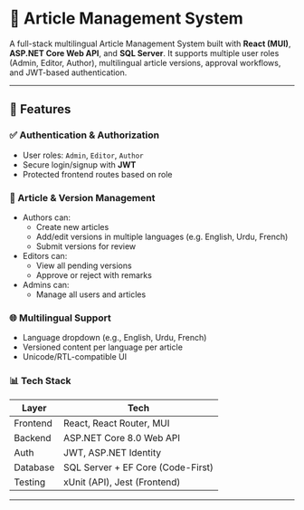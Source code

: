 # 📰 Article Management System

A full-stack multilingual Article Management System built with **React (MUI)**, **ASP.NET Core Web API**, and **SQL Server**. It supports multiple user roles (Admin, Editor, Author), multilingual article versions, approval workflows, and JWT-based authentication.

---

## 🚀 Features

### ✅ Authentication & Authorization
- User roles: `Admin`, `Editor`, `Author`
- Secure login/signup with **JWT**
- Protected frontend routes based on role

### 📄 Article & Version Management
- Authors can:
  - Create new articles
  - Add/edit versions in multiple languages (e.g. English, Urdu, French)
  - Submit versions for review
- Editors can:
  - View all pending versions
  - Approve or reject with remarks
- Admins can:
  - Manage all users and articles

### 🌐 Multilingual Support
- Language dropdown (e.g., English, Urdu, French)
- Versioned content per language per article
- Unicode/RTL-compatible UI

### 📊 Tech Stack

| Layer         | Tech                             |
|---------------|----------------------------------|
| Frontend      | React, React Router, MUI         |
| Backend       | ASP.NET Core 8.0 Web API         |
| Auth          | JWT, ASP.NET Identity             |
| Database      | SQL Server + EF Core (Code-First) |
| Testing       | xUnit (API), Jest (Frontend)     |

---
